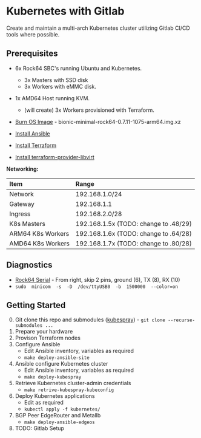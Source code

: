 # Kubernetes with Gitlab

Create and maintain a multi-arch Kubernetes cluster utilizing Gitlab CI/CD tools where possible.

## Prerequisites

- 6x Rock64 SBC's running Ubuntu and Kubernetes. 
  - 3x Masters with SSD disk
  - 3x Workers with eMMC disk.
- 1x AMD64 Host running KVM. 
  - (will create) 3x Workers provisioned with Terraform.

- [Burn OS Image](https://github.com/ayufan-rock64/linux-build/releases) - bionic-minimal-rock64-0.7.11-1075-arm64.img.xz
- [Install Ansible](https://docs.ansible.com)
- [Install Terraform](https://terraform.io) 
- [Install terraform-provider-libvirt](https://github.com/dmacvicar/terraform-provider-libvirt/)

**Networking:**

| Item | Range |
| :--- | :--- |
| Network | 192.168.1.0/24 |
| Gateway | 192.168.1.1 |
| Ingress | 192.168.2.0/28 | 
| K8s Masters | 192.168.1.5x (TODO: change to .48/29)| 
| ARM64 K8s Workers | 192.168.1.6x (TODO: change to .64/28)|
| AMD64 K8s Workers | 192.168.1.7x (TODO: change to .80/28)|

## Diagnostics

- [Rock64 Serial](https://forum.pine64.org/showthread.php?tid=5029) - From right, skip 2 pins, ground (6), TX (8), RX (10)
- `sudo  minicom  -s  -D  /dev/ttyUSB0  -b  1500000  --color=on`

## Getting Started

0. Git clone this repo and submodules ([kubespray](https://github.com/kubernetes-sigs/kubespray)) - `git clone --recurse-submodules ...`
1. Prepare your hardware
2. Provison Terraform nodes
3. Configure Ansible
   - Edit Ansible inventory, variables as required
   - `make deploy-ansible-site`
4. Ansible configure Kubernetes cluster
   - Edit Ansible inventory, variables as required
   - `make deploy-kubespray`
5. Retrieve Kubernetes cluster-admin credentials
   - `make retrive-kubespray-kubeconfig`
6. Deploy Kubernetes applications
   - Edit as required
   - `kubectl apply -f kubernetes/`
7. BGP Peer EdgeRouter and Metallb
   - `make deploy-ansible-edgeos`
8. TODO: Gitlab Setup

